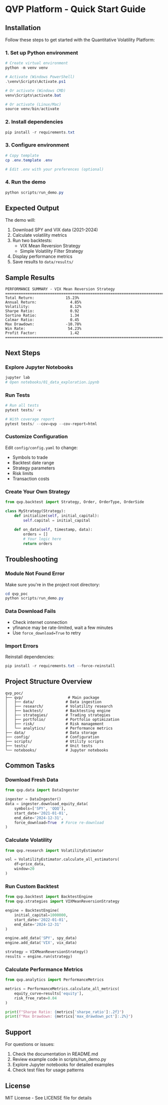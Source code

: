 # QVP Platform - Quick Start Guide

## Installation

Follow these steps to get started with the Quantitative Volatility Platform:

### 1. Set up Python environment

```powershell
# Create virtual environment
python -m venv venv

# Activate (Windows PowerShell)
.\venv\Scripts\Activate.ps1

# Or activate (Windows CMD)
venv\Scripts\activate.bat

# Or activate (Linux/Mac)
source venv/bin/activate
```

### 2. Install dependencies

```powershell
pip install -r requirements.txt
```

### 3. Configure environment

```powershell
# Copy template
cp .env.template .env

# Edit .env with your preferences (optional)
```

### 4. Run the demo

```powershell
python scripts/run_demo.py
```

## Expected Output

The demo will:
1. Download SPY and VIX data (2021-2024)
2. Calculate volatility metrics
3. Run two backtests:
   - VIX Mean Reversion Strategy
   - Simple Volatility Filter Strategy
4. Display performance metrics
5. Save results to `data/results/`

## Sample Results

```
PERFORMANCE SUMMARY - VIX Mean Reversion Strategy
================================================================================
Total Return:              15.23%
Annual Return:               4.85%
Volatility:                  8.12%
Sharpe Ratio:                0.92
Sortino Ratio:               1.34
Calmar Ratio:                0.45
Max Drawdown:              -10.78%
Win Rate:                   54.23%
Profit Factor:               1.42
================================================================================
```

## Next Steps

### Explore Jupyter Notebooks

```powershell
jupyter lab
# Open notebooks/01_data_exploration.ipynb
```

### Run Tests

```powershell
# Run all tests
pytest tests/ -v

# With coverage report
pytest tests/ --cov=qvp --cov-report=html
```

### Customize Configuration

Edit `config/config.yaml` to change:
- Symbols to trade
- Backtest date range
- Strategy parameters
- Risk limits
- Transaction costs

### Create Your Own Strategy

```python
from qvp.backtest import Strategy, Order, OrderType, OrderSide

class MyStrategy(Strategy):
    def initialize(self, initial_capital):
        self.capital = initial_capital
    
    def on_data(self, timestamp, data):
        orders = []
        # Your logic here
        return orders
```

## Troubleshooting

### Module Not Found Error

Make sure you're in the project root directory:
```powershell
cd qvp_poc
python scripts/run_demo.py
```

### Data Download Fails

- Check internet connection
- yfinance may be rate-limited, wait a few minutes
- Use `force_download=True` to retry

### Import Errors

Reinstall dependencies:
```powershell
pip install -r requirements.txt --force-reinstall
```

## Project Structure Overview

```
qvp_poc/
├── qvp/                    # Main package
│   ├── data/              # Data ingestion
│   ├── research/          # Volatility research
│   ├── backtest/          # Backtesting engine
│   ├── strategies/        # Trading strategies
│   ├── portfolio/         # Portfolio optimization
│   ├── risk/              # Risk management
│   └── analytics/         # Performance metrics
├── data/                  # Data storage
├── config/                # Configuration
├── scripts/               # Utility scripts
├── tests/                 # Unit tests
└── notebooks/             # Jupyter notebooks
```

## Common Tasks

### Download Fresh Data

```python
from qvp.data import DataIngester

ingester = DataIngester()
data = ingester.download_equity_data(
    symbols=['SPY', 'QQQ'],
    start_date='2021-01-01',
    end_date='2024-12-31',
    force_download=True  # Force re-download
)
```

### Calculate Volatility

```python
from qvp.research import VolatilityEstimator

vol = VolatilityEstimator.calculate_all_estimators(
    df=price_data,
    window=20
)
```

### Run Custom Backtest

```python
from qvp.backtest import BacktestEngine
from qvp.strategies import VIXMeanReversionStrategy

engine = BacktestEngine(
    initial_capital=1000000,
    start_date='2022-01-01',
    end_date='2024-12-31'
)

engine.add_data('SPY', spy_data)
engine.add_data('VIX', vix_data)

strategy = VIXMeanReversionStrategy()
results = engine.run(strategy)
```

### Calculate Performance Metrics

```python
from qvp.analytics import PerformanceMetrics

metrics = PerformanceMetrics.calculate_all_metrics(
    equity_curve=results['equity'],
    risk_free_rate=0.04
)

print(f"Sharpe Ratio: {metrics['sharpe_ratio']:.2f}")
print(f"Max Drawdown: {metrics['max_drawdown_pct']:.2%}")
```

## Support

For questions or issues:
1. Check the documentation in README.md
2. Review example code in scripts/run_demo.py
3. Explore Jupyter notebooks for detailed examples
4. Check test files for usage patterns

## License

MIT License - See LICENSE file for details
